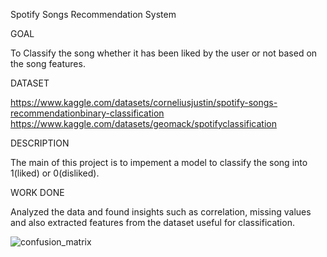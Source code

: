 Spotify Songs Recommendation System

GOAL

To Classify the song whether it has been liked by the user or not based on the song features.

DATASET

https://www.kaggle.com/datasets/corneliusjustin/spotify-songs-recommendationbinary-classification
https://www.kaggle.com/datasets/geomack/spotifyclassification

DESCRIPTION

The main of this project is to impement a model to classify the song into 1(liked) or 0(disliked).

WORK DONE

Analyzed the data and found insights such as correlation, missing values and also extracted features from the dataset useful for classification.

![confusion_matrix](https://user-images.githubusercontent.com/62555290/196527230-348bb88f-b0b8-4797-a61d-f375f16cebf6.jpeg)



